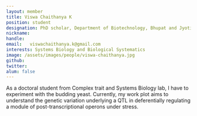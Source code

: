```yaml
---
layout: member
title: Viswa Chaithanya K
position: student
designation: PhD scholar, Department of Biotechnology, Bhupat and Jyoti Mehta School of Biosciences 
nickname: 
handle: 
email:   viswachaithanya.k@gmail.com
interests: Systems Biology and Biological Systematics
image: /assets/images/people/viswa-chaithanya.jpg
github: 
twitter: 
alum: false
---
```


As a doctoral student from Complex trait and Systems Biology lab, I have to experiment with the budding yeast. Currently, my work plot aims to understand the genetic variation underlying a QTL in deferentially regulating a module of post-transcriptional operons under stress. 
